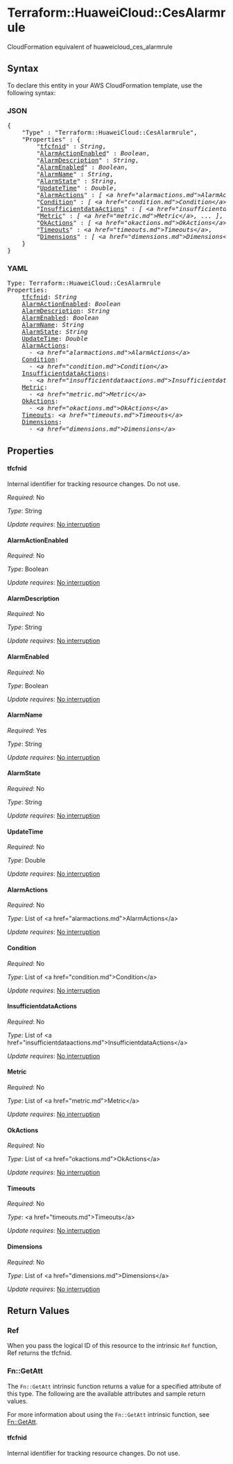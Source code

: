 # Terraform::HuaweiCloud::CesAlarmrule

CloudFormation equivalent of huaweicloud_ces_alarmrule

## Syntax

To declare this entity in your AWS CloudFormation template, use the following syntax:

### JSON

<pre>
{
    "Type" : "Terraform::HuaweiCloud::CesAlarmrule",
    "Properties" : {
        "<a href="#tfcfnid" title="tfcfnid">tfcfnid</a>" : <i>String</i>,
        "<a href="#alarmactionenabled" title="AlarmActionEnabled">AlarmActionEnabled</a>" : <i>Boolean</i>,
        "<a href="#alarmdescription" title="AlarmDescription">AlarmDescription</a>" : <i>String</i>,
        "<a href="#alarmenabled" title="AlarmEnabled">AlarmEnabled</a>" : <i>Boolean</i>,
        "<a href="#alarmname" title="AlarmName">AlarmName</a>" : <i>String</i>,
        "<a href="#alarmstate" title="AlarmState">AlarmState</a>" : <i>String</i>,
        "<a href="#updatetime" title="UpdateTime">UpdateTime</a>" : <i>Double</i>,
        "<a href="#alarmactions" title="AlarmActions">AlarmActions</a>" : <i>[ &lt;a href=&#34;alarmactions.md&#34;&gt;AlarmActions&lt;/a&gt;, ... ]</i>,
        "<a href="#condition" title="Condition">Condition</a>" : <i>[ &lt;a href=&#34;condition.md&#34;&gt;Condition&lt;/a&gt;, ... ]</i>,
        "<a href="#insufficientdataactions" title="InsufficientdataActions">InsufficientdataActions</a>" : <i>[ &lt;a href=&#34;insufficientdataactions.md&#34;&gt;InsufficientdataActions&lt;/a&gt;, ... ]</i>,
        "<a href="#metric" title="Metric">Metric</a>" : <i>[ &lt;a href=&#34;metric.md&#34;&gt;Metric&lt;/a&gt;, ... ]</i>,
        "<a href="#okactions" title="OkActions">OkActions</a>" : <i>[ &lt;a href=&#34;okactions.md&#34;&gt;OkActions&lt;/a&gt;, ... ]</i>,
        "<a href="#timeouts" title="Timeouts">Timeouts</a>" : <i>&lt;a href=&#34;timeouts.md&#34;&gt;Timeouts&lt;/a&gt;</i>,
        "<a href="#dimensions" title="Dimensions">Dimensions</a>" : <i>[ &lt;a href=&#34;dimensions.md&#34;&gt;Dimensions&lt;/a&gt;, ... ]</i>
    }
}
</pre>

### YAML

<pre>
Type: Terraform::HuaweiCloud::CesAlarmrule
Properties:
    <a href="#tfcfnid" title="tfcfnid">tfcfnid</a>: <i>String</i>
    <a href="#alarmactionenabled" title="AlarmActionEnabled">AlarmActionEnabled</a>: <i>Boolean</i>
    <a href="#alarmdescription" title="AlarmDescription">AlarmDescription</a>: <i>String</i>
    <a href="#alarmenabled" title="AlarmEnabled">AlarmEnabled</a>: <i>Boolean</i>
    <a href="#alarmname" title="AlarmName">AlarmName</a>: <i>String</i>
    <a href="#alarmstate" title="AlarmState">AlarmState</a>: <i>String</i>
    <a href="#updatetime" title="UpdateTime">UpdateTime</a>: <i>Double</i>
    <a href="#alarmactions" title="AlarmActions">AlarmActions</a>: <i>
      - &lt;a href=&#34;alarmactions.md&#34;&gt;AlarmActions&lt;/a&gt;</i>
    <a href="#condition" title="Condition">Condition</a>: <i>
      - &lt;a href=&#34;condition.md&#34;&gt;Condition&lt;/a&gt;</i>
    <a href="#insufficientdataactions" title="InsufficientdataActions">InsufficientdataActions</a>: <i>
      - &lt;a href=&#34;insufficientdataactions.md&#34;&gt;InsufficientdataActions&lt;/a&gt;</i>
    <a href="#metric" title="Metric">Metric</a>: <i>
      - &lt;a href=&#34;metric.md&#34;&gt;Metric&lt;/a&gt;</i>
    <a href="#okactions" title="OkActions">OkActions</a>: <i>
      - &lt;a href=&#34;okactions.md&#34;&gt;OkActions&lt;/a&gt;</i>
    <a href="#timeouts" title="Timeouts">Timeouts</a>: <i>&lt;a href=&#34;timeouts.md&#34;&gt;Timeouts&lt;/a&gt;</i>
    <a href="#dimensions" title="Dimensions">Dimensions</a>: <i>
      - &lt;a href=&#34;dimensions.md&#34;&gt;Dimensions&lt;/a&gt;</i>
</pre>

## Properties

#### tfcfnid

Internal identifier for tracking resource changes. Do not use.

_Required_: No

_Type_: String

_Update requires_: [No interruption](https://docs.aws.amazon.com/AWSCloudFormation/latest/UserGuide/using-cfn-updating-stacks-update-behaviors.html#update-no-interrupt)

#### AlarmActionEnabled

_Required_: No

_Type_: Boolean

_Update requires_: [No interruption](https://docs.aws.amazon.com/AWSCloudFormation/latest/UserGuide/using-cfn-updating-stacks-update-behaviors.html#update-no-interrupt)

#### AlarmDescription

_Required_: No

_Type_: String

_Update requires_: [No interruption](https://docs.aws.amazon.com/AWSCloudFormation/latest/UserGuide/using-cfn-updating-stacks-update-behaviors.html#update-no-interrupt)

#### AlarmEnabled

_Required_: No

_Type_: Boolean

_Update requires_: [No interruption](https://docs.aws.amazon.com/AWSCloudFormation/latest/UserGuide/using-cfn-updating-stacks-update-behaviors.html#update-no-interrupt)

#### AlarmName

_Required_: Yes

_Type_: String

_Update requires_: [No interruption](https://docs.aws.amazon.com/AWSCloudFormation/latest/UserGuide/using-cfn-updating-stacks-update-behaviors.html#update-no-interrupt)

#### AlarmState

_Required_: No

_Type_: String

_Update requires_: [No interruption](https://docs.aws.amazon.com/AWSCloudFormation/latest/UserGuide/using-cfn-updating-stacks-update-behaviors.html#update-no-interrupt)

#### UpdateTime

_Required_: No

_Type_: Double

_Update requires_: [No interruption](https://docs.aws.amazon.com/AWSCloudFormation/latest/UserGuide/using-cfn-updating-stacks-update-behaviors.html#update-no-interrupt)

#### AlarmActions

_Required_: No

_Type_: List of &lt;a href=&#34;alarmactions.md&#34;&gt;AlarmActions&lt;/a&gt;

_Update requires_: [No interruption](https://docs.aws.amazon.com/AWSCloudFormation/latest/UserGuide/using-cfn-updating-stacks-update-behaviors.html#update-no-interrupt)

#### Condition

_Required_: No

_Type_: List of &lt;a href=&#34;condition.md&#34;&gt;Condition&lt;/a&gt;

_Update requires_: [No interruption](https://docs.aws.amazon.com/AWSCloudFormation/latest/UserGuide/using-cfn-updating-stacks-update-behaviors.html#update-no-interrupt)

#### InsufficientdataActions

_Required_: No

_Type_: List of &lt;a href=&#34;insufficientdataactions.md&#34;&gt;InsufficientdataActions&lt;/a&gt;

_Update requires_: [No interruption](https://docs.aws.amazon.com/AWSCloudFormation/latest/UserGuide/using-cfn-updating-stacks-update-behaviors.html#update-no-interrupt)

#### Metric

_Required_: No

_Type_: List of &lt;a href=&#34;metric.md&#34;&gt;Metric&lt;/a&gt;

_Update requires_: [No interruption](https://docs.aws.amazon.com/AWSCloudFormation/latest/UserGuide/using-cfn-updating-stacks-update-behaviors.html#update-no-interrupt)

#### OkActions

_Required_: No

_Type_: List of &lt;a href=&#34;okactions.md&#34;&gt;OkActions&lt;/a&gt;

_Update requires_: [No interruption](https://docs.aws.amazon.com/AWSCloudFormation/latest/UserGuide/using-cfn-updating-stacks-update-behaviors.html#update-no-interrupt)

#### Timeouts

_Required_: No

_Type_: &lt;a href=&#34;timeouts.md&#34;&gt;Timeouts&lt;/a&gt;

_Update requires_: [No interruption](https://docs.aws.amazon.com/AWSCloudFormation/latest/UserGuide/using-cfn-updating-stacks-update-behaviors.html#update-no-interrupt)

#### Dimensions

_Required_: No

_Type_: List of &lt;a href=&#34;dimensions.md&#34;&gt;Dimensions&lt;/a&gt;

_Update requires_: [No interruption](https://docs.aws.amazon.com/AWSCloudFormation/latest/UserGuide/using-cfn-updating-stacks-update-behaviors.html#update-no-interrupt)

## Return Values

### Ref

When you pass the logical ID of this resource to the intrinsic `Ref` function, Ref returns the tfcfnid.

### Fn::GetAtt

The `Fn::GetAtt` intrinsic function returns a value for a specified attribute of this type. The following are the available attributes and sample return values.

For more information about using the `Fn::GetAtt` intrinsic function, see [Fn::GetAtt](https://docs.aws.amazon.com/AWSCloudFormation/latest/UserGuide/intrinsic-function-reference-getatt.html).

#### tfcfnid

Internal identifier for tracking resource changes. Do not use.

